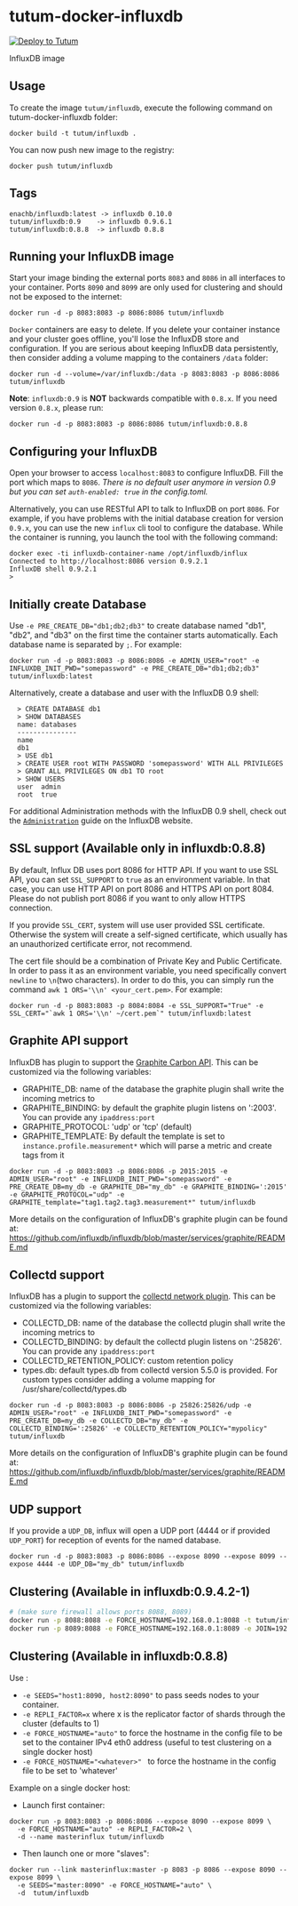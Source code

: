 tutum-docker-influxdb
=====================

[![Deploy to Tutum](https://s.tutum.co/deploy-to-tutum.svg)](https://dashboard.tutum.co/stack/deploy/)

InfluxDB image


Usage
-----

To create the image `tutum/influxdb`, execute the following command on tutum-docker-influxdb folder:

    docker build -t tutum/influxdb .

You can now push new image to the registry:

    docker push tutum/influxdb

Tags
----

    enachb/influxdb:latest -> influxdb 0.10.0
    tutum/influxdb:0.9    -> influxdb 0.9.6.1
    tutum/influxdb:0.8.8  -> influxdb 0.8.8

Running your InfluxDB image
---------------------------

Start your image binding the external ports `8083` and `8086` in all interfaces to your container. Ports `8090` and `8099` are only used for clustering and should not be exposed to the internet:

    docker run -d -p 8083:8083 -p 8086:8086 tutum/influxdb

`Docker` containers are easy to delete. If you delete your container instance and your cluster goes offline, you'll lose the InfluxDB store and configuration. If you are serious about keeping InfluxDB data persistently, then consider adding a volume mapping to the containers `/data` folder:

    docker run -d --volume=/var/influxdb:/data -p 8083:8083 -p 8086:8086 tutum/influxdb

**Note**: `influxdb:0.9` is **NOT** backwards compatible with `0.8.x`. If you need version `0.8.x`, please run:

    docker run -d -p 8083:8083 -p 8086:8086 tutum/influxdb:0.8.8

Configuring your InfluxDB
-------------------------
Open your browser to access `localhost:8083` to configure InfluxDB. Fill the port which maps to `8086`. *There is no default user anymore in version 0.9 but you can set `auth-enabled: true` in the config.toml.*

Alternatively, you can use RESTful API to talk to InfluxDB on port `8086`. For example, if you have problems with the initial database creation for version `0.9.x`, you can use the new `influx` cli tool to configure the database. While the container is running, you launch the tool with the following command:

  ```
  docker exec -ti influxdb-container-name /opt/influxdb/influx
  Connected to http://localhost:8086 version 0.9.2.1
  InfluxDB shell 0.9.2.1
  >
  ```

Initially create Database
-------------------------
Use `-e PRE_CREATE_DB="db1;db2;db3"` to create database named "db1", "db2", and "db3" on the first time the container starts automatically. Each database name is separated by `;`. For example:

```docker run -d -p 8083:8083 -p 8086:8086 -e ADMIN_USER="root" -e INFLUXDB_INIT_PWD="somepassword" -e PRE_CREATE_DB="db1;db2;db3" tutum/influxdb:latest```

Alternatively, create a database and user with the InfluxDB 0.9 shell:

```
  > CREATE DATABASE db1
  > SHOW DATABASES
  name: databases
  ---------------
  name
  db1
  > USE db1
  > CREATE USER root WITH PASSWORD 'somepassword' WITH ALL PRIVILEGES
  > GRANT ALL PRIVILEGES ON db1 TO root
  > SHOW USERS
  user  admin
  root  true
```
For additional Administration methods with the InfluxDB 0.9 shell, check out the [`Administration`](https://influxdb.com/docs/v0.9/administration/administration.html) guide on the InfluxDB website.


SSL support (Available only in influxdb:0.8.8)
---------------------------------------------
By default, Influx DB uses port 8086 for HTTP API. If you want to use SSL API, you can set `SSL_SUPPORT` to `true`  as an environment variable. In that case, you can use HTTP API on port 8086 and HTTPS API on port 8084. Please do not publish port 8086 if you want to only allow HTTPS connection.

If you provide `SSL_CERT`, system will use user provided SSL certificate. Otherwise the system will create a self-signed certificate, which usually has an unauthorized certificate error, not recommend.

The cert file should be a combination of Private Key and Public Certificate. In order to pass it as an environment variable, you need specifically convert `newline` to `\n`(two characters). In order to do this, you can simply run the command `awk 1 ORS='\\n' <your_cert.pem>`. For example:

```docker run -d -p 8083:8083 -p 8084:8084 -e SSL_SUPPORT="True" -e SSL_CERT="`awk 1 ORS='\\n' ~/cert.pem`" tutum/influxdb:latest```


Graphite API support
----------------------------------------
InfluxDB has plugin to support the [Graphite Carbon API](http://graphite.readthedocs.org/en/1.0/feeding-carbon.html). This can be customized via the following variables:

- GRAPHITE_DB: name of the database the graphite plugin shall write the incoming metrics to
- GRAPHITE_BINDING: by default the graphite plugin listens on ':2003'. You can provide any `ipaddress:port`
- GRAPHITE_PROTOCOL: 'udp' or 'tcp' (default)
- GRAPHITE_TEMPLATE: By default the template is set to `instance.profile.measurement*` which will parse a metric and create tags from it

```docker run -d -p 8083:8083 -p 8086:8086 -p 2015:2015 -e ADMIN_USER="root" -e INFLUXDB_INIT_PWD="somepassword" -e PRE_CREATE_DB=my_db -e GRAPHITE_DB="my_db" -e GRAPHITE_BINDING=':2015' -e GRAPHITE_PROTOCOL="udp" -e GRAPHITE_template="tag1.tag2.tag3.measurement*" tutum/influxdb```

More details on the configuration of InfluxDB's graphite plugin can be found at: https://github.com/influxdb/influxdb/blob/master/services/graphite/README.md


Collectd support
----------------------------------------
InfluxDB has a plugin to support the [collectd network plugin](https://collectd.org/wiki/index.php/Plugin:Network). This can be customized via the following variables:

- COLLECTD_DB: name of the database the collectd plugin shall write the incoming metrics to
- COLLECTD_BINDING: by default the collectd plugin listens on ':25826'. You can provide any `ipaddress:port`
- COLLECTD_RETENTION_POLICY: custom retention policy
- types.db: default types.db from collectd version 5.5.0 is provided. For custom types consider adding a volume mapping for /usr/share/collectd/types.db

```docker run -d -p 8083:8083 -p 8086:8086 -p 25826:25826/udp -e ADMIN_USER="root" -e INFLUXDB_INIT_PWD="somepassword" -e PRE_CREATE_DB=my_db -e COLLECTD_DB="my_db" -e COLLECTD_BINDING=':25826' -e COLLECTD_RETENTION_POLICY="mypolicy" tutum/influxdb```

More details on the configuration of InfluxDB's graphite plugin can be found at: https://github.com/influxdb/influxdb/blob/master/services/graphite/README.md


UDP support
----------------------------------------
If you provide a `UDP_DB`, influx will open a UDP port (4444 or if provided `UDP_PORT`) for reception of events for the named database.

```docker run -d -p 8083:8083 -p 8086:8086 --expose 8090 --expose 8099 --expose 4444 -e UDP_DB="my_db" tutum/influxdb```

Clustering (Available in influxdb:0.9.4.2-1)
----------------------------------------

```bash
# (make sure firewall allows ports 8088, 8089)
docker run -p 8088:8088 -e FORCE_HOSTNAME=192.168.0.1:8088 -t tutum/influxdb
docker run -p 8089:8088 -e FORCE_HOSTNAME=192.168.0.1:8089 -e JOIN=192.168.0.1:8088 -t tutum/influxdb
```


Clustering (Available in influxdb:0.8.8)
----------------------------------------
Use :

* `-e SEEDS="host1:8090, host2:8090"` to pass seeds nodes to your container.
* `-e REPLI_FACTOR=x` where x is the replicator factor of shards through the cluster (defaults to 1)
* `-e FORCE_HOSTNAME="auto"` to force the hostname in the config file to be set to the container IPv4 eth0 address (useful to test clustering on a single docker host)
* `-e FORCE_HOSTNAME="<whatever>" ` to force the hostname in the config file to be set to 'whatever'

Example on a single docker host:

* Launch first container:
```
docker run -p 8083:8083 -p 8086:8086 --expose 8090 --expose 8099 \
  -e FORCE_HOSTNAME="auto" -e REPLI_FACTOR=2 \
  -d --name masterinflux tutum/influxdb
```
* Then launch one or more "slaves":
```
docker run --link masterinflux:master -p 8083 -p 8086 --expose 8090 --expose 8099 \
  -e SEEDS="master:8090" -e FORCE_HOSTNAME="auto" \
  -d  tutum/influxdb
```
